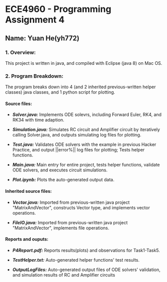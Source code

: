 # ECE4960 - Programming Assignment 4
## Name: Yuan He(yh772)

### 1. Overview:

This project is written in java, and compiled with Eclipse (java 8) on Mac OS.

### 2. Program Breakdown:

The program breaks down into 4 (and 2 inherited previous-written helper classes) java classes, and 1 python script for plotting.

#### Source files:

 - ***Solver.java:*** Implements ODE solevrs, including Forward Euler, RK4, and RK34 with time adaption.
 
 - ***Simulation.java:*** Simulates RC circuit and Amplifier circuit by iteratively calling Solver.java, and outputs simulating log files for plotting.
 
 - ***Test.java:*** Validates ODE solvers with the example in previous Hacker Practice, and output ||error%|| log files for plotting; Tests helper functions.
 
 - ***Main.java:*** Main entry for entire project, tests helper functions, validate ODE solvers, and executes circuit simulations.
 
 - ***Plot.ipynb:*** Plots the auto-generated output data.
 
#### Inherited source files:

- ***Vector.java:*** Imported from previous-written java project "MatrixAndVector", constructs Vector type, and implements vector operations.

- ***FileIO.java:*** Imported from previous-written java project "MatrixAndVector", implements file operations.

#### Reports and ouputs:
 
 - ***P4Report.pdf:*** Reports results(plots) and observations for Task1-Task5.
 
 - ***TestHelper.txt:*** Auto-generated helper functions' test results.

 - ***OutputLogFiles:*** Auto-generated output files of ODE solvers' validation, and simulation results of RC and Amplifier circuits
